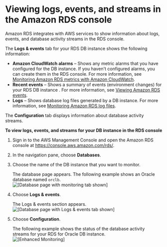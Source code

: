 # Viewing logs, events, and streams in the Amazon RDS console<a name="logs-events-streams-console"></a>

Amazon RDS integrates with AWS services to show information about logs, events, and database activity streams in the RDS console\.

The **Logs & events** tab for your RDS DB instance shows the following information:
+ **Amazon CloudWatch alarms** – Shows any metric alarms that you have configured for the DB instance\. If you haven't configured alarms, you can create them in the RDS console\. For more information, see [Monitoring Amazon RDS metrics with Amazon CloudWatch](monitoring-cloudwatch.md)\.
+ **Recent events** – Shows a summary of events \(environment changes\) for your RDS DB instance \. For more information, see [Viewing Amazon RDS events](USER_ListEvents.md)\.
+ **Logs** – Shows database log files generated by a DB instance\. For more information, see [Monitoring Amazon RDS log files](USER_LogAccess.md)\.

The **Configuration** tab displays information about database activity streams\.

**To view logs, events, and streams for your DB instance in the RDS console**

1. Sign in to the AWS Management Console and open the Amazon RDS console at [https://console\.aws\.amazon\.com/rds/](https://console.aws.amazon.com/rds/)\.

1. In the navigation pane, choose **Databases**\.

1. Choose the name of the DB instance that you want to monitor\.

   The database page appears\. The following example shows an Oracle database named `orclb`\.  
![\[Database page with monitoring tab shown\]](http://docs.aws.amazon.com/AmazonRDS/latest/UserGuide/images/oracle-with-monitoring-tab.png)

1. Choose **Logs & events**\.

   The Logs & events section appears\.  
![\[Database page with Logs & events tab shown\]](http://docs.aws.amazon.com/AmazonRDS/latest/UserGuide/images/oracle-logs-and-events-subpage.png)

1. Choose **Configuration**\.

   The following example shows the status of the database activity streams for your RDS for Oracle DB instance\.  
![\[Enhanced Monitoring\]](http://docs.aws.amazon.com/AmazonRDS/latest/UserGuide/images/oracle-das.png)